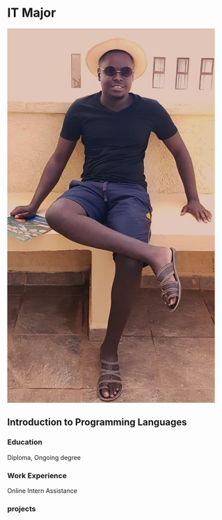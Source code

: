 
# IT Major
![me 2024july](asset/202407.jpg)
## Introduction to Programming Languages

### Education
Diploma, Ongoing degree

### Work Experience
Online Intern Assistance

### projects
